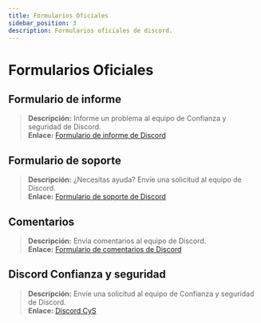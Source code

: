 ```yaml
---
title: Formularios Oficiales
sidebar_position: 3
description: Formularios oficiales de discord.
---
```


# Formularios Oficiales

## **Formulario de informe**

> **Descripción:** Informe un problema al equipo de Confianza y seguridad de Discord. <br/>
**Enlace:** [Formulario de informe de Discord](https://dis.gd/report)

## **Formulario de soporte**

> **Descripción:** ¿Necesitas ayuda? Envíe una solicitud al equipo de Discord. <br/>
**Enlace:** [Formulario de soporte de Discord](https://dis.gd/contact)

## **Comentarios**

> **Descripción:** Envía comentarios al equipo de Discord. <br/>
**Enlace:** [Formulario de comentarios de Discord](https://dis.gd/feedback)

## **Discord Confianza y seguridad**

> **Descripción:** Envíe una solicitud al equipo de Confianza y seguridad de Discord. <br/>
**Enlace:** [Discord CyS](https://dis.gd/request)
